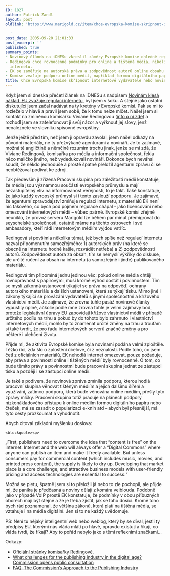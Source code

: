 ```yaml
---
ID: 1827
author: Patrick Zandl
layout: post
oldlink: 'https://www.marigold.cz/item/chce-evropska-komise-skripnout-internetove-vydavatele-nebo-novinari-vypustili-kachnu

  '
post_date: 2005-09-20 21:01:33
post_excerpt: ''
published: true
summary_points:
- Novinový článek na iDNESu zkreslil záměry Evropské komise ohledně regulace internetu.
- Redingová chce rovnocenné podmínky pro online a tištěná média, nikoliv omezování
  internetu.
- EK se zaměřuje na autorská práva a zodpovědnost autorů online obsahu.
- Komise zvažuje podporu online médií, například formou digitálního papíru a e-knih.
title: Chce Evropská komise skřípnout internetové vydavatele nebo novináři vypustili kachnu?
---
```


<p>Když jsem si dneska přečetl článek na iDNESu s nadpisem <a href="http://zpravy.idnes.cz/zahranicni.asp?r=zahranicni&amp;c=A050920_162459_zahranicni_miz">Novinám klesá náklad, EU zvažuje regulaci internetu</a>, byl jsem v šoku. A stejně jako ostatní diskutující jsem začal nadávat na ty kretény v Evropské komisi. Pak se mi to rozleželo v hlavě a pravil jsem sobě, že k tomu nelze mlčet. Našel jsem si kontakt na zmíněnou komisařku Viviane Redingovou (<a href="http://en.wikipedia.org/wiki/Viviane_Reding">info o ní zde</a>) a rozhodl jsem se zatelefonovat ji svůj názor a vyřknout jej slovy, jenž nenaleznete ve slovníku spisovné evropštiny. </p>

<p>Jenže ještě před tím, než jsem jí opravdu zavolal, jsem našel odkazy na původní materiály, ne ty přežvýkané agenturami a novináři. Je to zajímavé, možná té angličtině a němčině rozumím trochu jinak, jenže se mi zdá, že Viviane Redingová, komisařka pro média a informační společnost, řekla něco maličko jiného, než vydedukovali novináři. Dokonce bych neváhal soudit, že někdo jednoduše a prostě špatně přeložil agenturní zprávu či se neobtěžoval podívat ke zdroji. </p>

<p>Tak především jí zřízená Pracovní skupina pro záležitosti médií konstatuje, že média jsou významnou součásti evropského průmyslu a mají nezastupitelný vliv na informovanost veřejnosti, to je fakt. Také konstatuje, že jako každý evropský průmysl si i tento zaslouží popdporu. Je zajímavé, že agenturní zpravodajství zmiňuje regulaci internetu, z materiálů EK není nic takového, co bych pod pojmem regulace chápal -  jako licencování nebo omezování internetových médií – vůbec patrné. Evropské komisi zřejmě neuniklo, že provoz serveru Marigold lze během pár minut přemigrovat do seyschelské společnosti, ostatně máme na těchto ostrovech i své ambasadory, kteří rádi internetovým médiím vyjdou vstříc. </p>

<p>Redingová si povšimla několika témat, jež bych spíše než regulací internetu nazval připomenutím samozřejmého: 1) autorských práv (na které se obecně na internetu hodně kašle, rozvádět netřeba) a 2) zodpovědnosti autorů. Zodpovědnost autora za obsah, tím se nemyslí výkřiky do diskuse, ale určité ručení za obsah na internetu (a samozřejmě i jinde) publikovaného materiálu. </p>

<p>Redingová tím připomíná jednu jedinou věc: pokud online média chtějí rovnoprávnost s papírovými, musí kromě výhod dostát i povinnostem. Tím se myslí zákonná ustanovení týkající se práva na odpověď, ochrany autorského materiálu a dalších ustanovení, která se týkají tisku. Mimo jiné i zákony týkající se provázání vydavatelů s jinými společnostmi a křížového vlastnictví médií. Je zajímavé, že zrovna tuhle pasáž novinové články vypustily úplně, ačkoliv podle mne zrovna tohle je velmi zajímavý bod, protože legislativní úpravy EU zapovídají křížové vlastnictví médií v případě určitého podílu na trhu a pokud by do tohoto bylo zahrnuto i vlastnictví internetových médií, mohlo by to znamenat určité změny na trhu a troufám si také tvrdit, že pro řadu internetových serverů značné změny a pro některé i ulehčení života. </p>

<p>Přijde mi, že aktivita Evropské komise byla novinami podána velmi zploštěle. Těžko říci, zda šlo o zploštění účelové, či z neznalosti. Podle toho, co jsem četl z oficiálních materiálů, EK nehodlá internet omezovat, pouze požaduje, aby práva a povinnosti online i tištěných médií byly rovnocenné. O tom, co bude těmito právy a povinnostmi bude pracovní skupina jednat ze zástupci tisku a později i se zástupci online médií. </p>

<p>Je také s podivem, že novinová zpráva zmínila podporu, kterou hodlá pracovní skupina věnovat tištěným médiím a jejich dalšímu šíření a využívání, zatímco podporu, která bude věnována online médiím, přešly tyto zprávy mlčky. Pracovní skupina totiž pracuje na plánech podpory nízkonákladového přístupu k online médiím formou digitálního papíru nebo čteček, má se zasadit o popularizaci e-knih atd – abych byl přesnější, má tyto cesty prozkoumat a vyhodnotit. </p>

<p>Abych citoval základní myšlenku doslova: </p>

	<blockquote><p>
„First, publishers need to overcome the idea that “content is free” on the internet. Internet and the web will always offer a “Digital Commons” where anyone can publish an item and make it freely available. But unless consumers pay for commercial content (which includes music, movies, and printed press content), the supply is likely to dry up. Developing that market place is a core challenge, and attractive business models with user-friendly pricing and access technologies are essential to success.“</p>
</blockquote>
<p>Možná se pletu, špatně jsem si to přeložil já nebo to zle pochopil, ale přijde mi, že panika je předčasná a noviny dělají z komára velblouda. Podobně jako v případě VoIP prostě EK konstatuje, že podmínky v obou příbuzných oborech mají být stejné a že je třeba zjistit, jak se toho dosíci. Kromě toho bych rád poznamenal, že většina zákonů, která platí na tištěná média, se vztahuje i na média digitální. Jen si to ne každý uvědomuje. </p>

<p>PS: Není tu nějaký inteligentní web nebo weblog, který by se díval, jestli ty předpisy EU, kterými nás vláda mlátí po hlavě, opravdu existují a říkají, co vláda tvrdí, že říkají? Aby to pořád nebylo jako s těmi reflexními značkami...</p>

<p>Odkazy: 
<ul>
<li><a href="http://europa.eu.int/comm/commission_barroso/reding/index_en.htm">Oficiální stránky komisařky Redingové</a>. </li>
<li><a href="http://europa.eu.int/rapid/pressReleasesAction.do?reference=IP/05/1164&amp;format=HTML&amp;aged=0&amp;language=EN&amp;guiLanguage=en">What challenges for the publishing industry in the digital age? Commission opens public consultation</a></li>
<li><a href="http://europa.eu.int/rapid/pressReleasesAction.do?reference=MEMO/05/327&amp;format=HTML&amp;aged=0&amp;language=EN&amp;guiLanguage=fr">FAQ:  The Commission’s Approach to the Publishing Industry</a></li>
